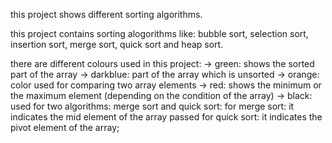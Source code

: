 this project shows different sorting algorithms.

this project contains sorting alogorithms like: bubble sort, selection sort, insertion sort, merge sort, quick sort and heap sort.

there are different colours used in this project:
-> green: shows the sorted part of the array
-> darkblue: part of the array which is unsorted
-> orange: color used for comparing two array elements
-> red: shows the minimum or the maximum element (depending on the condition of the array)
-> black: used for two algorithms: merge sort and quick sort:
      for merge sort: it indicates the mid element of the array passed
      for quick sort: it indicates the pivot element of the array;
